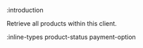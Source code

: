 :introduction

Retrieve all products within this client.

:inline-types product-status payment-option
